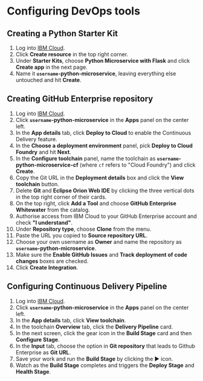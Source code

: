# Configuring DevOps tools

## Creating a Python Starter Kit

1. Log into [IBM Cloud](https://cloud.ibm.com/).
1. Click **Create resource** in the top right corner.
1. Under **Starter Kits**, choose **Python Microservice with Flask** and click **Create app** in the next page.
1. Name it **`username`-python-microservice**, leaving everything else untouched and hit **Create**.

## Creating GitHub Enterprise repository

1. Log into [IBM Cloud](https://cloud.ibm.com/).
1. Click **`username`-python-microservice** in the **Apps** panel on the center left.
1. In the **App details** tab, click **Deploy to Cloud** to enable the Continuous Delivery feature.
1. In the **Choose a deployment environment** panel, pick **Deploy to Cloud Foundry** and hit **Next**.
1. In the **Configure toolchain** panel, name the toolchain as **`username`-python-microservice-cf** (where `cf` refers to "Cloud Foundry") and click **Create**.
1. Copy the Git URL in the **Deployment details** box and click the **View toolchain** button.
1. Delete **Git** and **Eclipse Orion Web IDE** by clicking the three vertical dots in the top right corner of their cards.
1. On the top right, click **Add a Tool** and choose **GitHub Enterprise Whitewater** from the catalog.
1. Authorise access from IBM Cloud to your GitHub Enterprise account and check **"I understand"**.
1. Under **Repository type**, choose **Clone** from the menu.
1. Paste the URL you copied to **Source repository URL**.
1. Choose your own username as **Owner** and name the repository as **`username`-python-microservice**.
1. Make sure the **Enable GitHub Issues** and **Track deployment of code changes** boxes are checked.
1. Click **Create Integration**.

## Configuring Continuous Delivery Pipeline

1. Log into [IBM Cloud](https://cloud.ibm.com/).
1. Click **`username`-python-microservice** in the **Apps** panel on the center left.
1. In the **App details** tab, click **View toolchain**.
1. In the toolchain **Overview** tab, click the **Delivery Pipeline** card.
1. In the next screen, click the gear icon in the **Build Stage** card and then **Configure Stage**.
1. In the **Input** tab, choose the option in **Git repository** that leads to Github Enterprise as **Git URL**.
1. Save your work and run the **Build Stage** by clicking the :arrow_forward: icon.
1. Watch as the **Build Stage** completes and triggers the **Deploy Stage** and **Health Stage**.